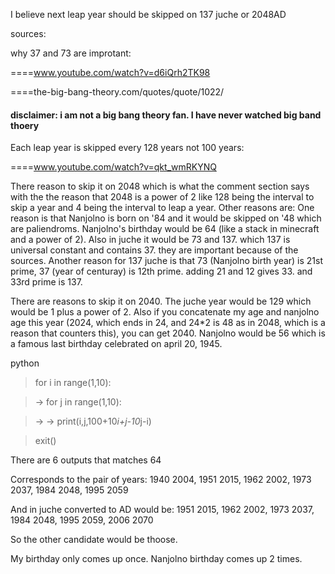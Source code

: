 I believe next leap year should be skipped on 137 juche or 2048AD

sources:

why 37 and 73 are improtant: 

====www.youtube.com/watch?v=d6iQrh2TK98

====the-big-bang-theory.com/quotes/quote/1022/
  
#### disclaimer: i am not a big bang theory fan. I have never watched big band thoery

Each leap year is skipped every 128 years not 100 years:

====www.youtube.com/watch?v=qkt_wmRKYNQ


There reason to skip it on 2048 which is what the comment section says with the the reason that 2048 is a power of 2 like 128 being the interval to skip a year and 4 being the interval to leap a year. Other reasons are: One reason is that Nanjolno is born on '84 and it would be skipped on '48 which are paliendroms. Nanjolno's birthday would be 64 (like a stack in minecraft and a power of 2). Also in juche it would be 73 and 137. which 137 is universal constant and contains 37. they are important because of the sources. Another reason for 137 juche is that 73 (Nanjolno birth year) is 21st prime, 37 (year of centuray) is 12th prime. adding 21 and 12 gives 33. and 33rd prime is 137.

There are reasons to skip it on 2040. The juche year would be 129 which would be 1 plus a power of 2. Also if you concatenate my age and nanjolno age this year (2024, which ends in 24, and 24*2 is 48 as in 2048, which is a reason that counters this), you can get 2040. Nanjolno would be 56 which is a famous last birthday celebrated on april 20, 1945. 





python

>for i in range(1,10):

>→    for j in range(1,10):

> →   →    print(i,j,100+10*i+j-10*j-i)

>exit()


There are 6 outputs that matches 64

Corresponds to the pair of years: 1940 2004, 1951 2015, 1962 2002, 1973 2037, 1984 2048, 1995 2059

And in juche converted to AD would be: 1951 2015, 1962 2002, 1973 2037, 1984 2048, 1995 2059, 2006 2070

So the other candidate would be thoose.

My birthday only comes up once. Nanjolno birthday comes up 2 times.












